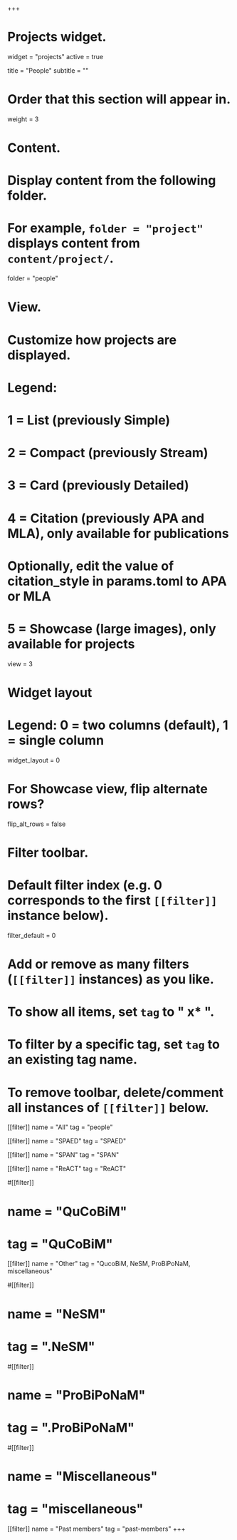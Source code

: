 +++
# Projects widget.
widget = "projects"
active = true

title = "People"
subtitle = ""

# Order that this section will appear in.
weight = 3

# Content.
# Display content from the following folder.
# For example, `folder = "project"` displays content from `content/project/`.
folder = "people"

# View.
# Customize how projects are displayed.
# Legend:
#    1 = List (previously Simple)
#    2 = Compact (previously Stream)
#    3 = Card (previously Detailed)
#    4 = Citation (previously APA and MLA), only available for publications
#        Optionally, edit the value of citation_style in params.toml to APA or MLA
#    5 = Showcase (large images), only available for projects
view = 3

# Widget layout
# Legend: 0 = two columns (default), 1 = single column
widget_layout = 0

# For Showcase view, flip alternate rows?
flip_alt_rows = false

# Filter toolbar.

# Default filter index (e.g. 0 corresponds to the first `[[filter]]` instance below).
filter_default = 0

# Add or remove as many filters (`[[filter]]` instances) as you like.
# To show all items, set `tag` to " x* ".
# To filter by a specific tag, set `tag` to an existing tag name.
# To remove toolbar, delete/comment all instances of `[[filter]]` below.
[[filter]]
  name = "All"
  tag = "people"

[[filter]]
  name = "SPAED"
  tag = "SPAED"

[[filter]]
  name = "SPAN"
  tag = "SPAN"

[[filter]]
  name = "ReACT"
  tag = "ReACT"

#[[filter]]
#  name = "QuCoBiM"
#  tag = "QuCoBiM"

[[filter]]
  name = "Other"
  tag = "QucoBiM, NeSM, ProBiPoNaM, miscellaneous"

#[[filter]]
#  name = "NeSM"
#  tag = ".NeSM"

#[[filter]]
#  name = "ProBiPoNaM"
#  tag = ".ProBiPoNaM"

#[[filter]]
#  name = "Miscellaneous"
#  tag = "miscellaneous"

[[filter]]
  name = "Past members"
  tag = "past-members"
+++
